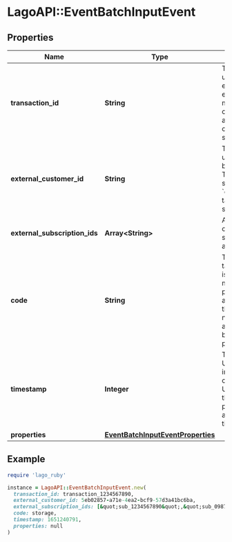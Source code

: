 # LagoAPI::EventBatchInputEvent

## Properties

| Name | Type | Description | Notes |
| ---- | ---- | ----------- | ----- |
| **transaction_id** | **String** | This field represents a unique identifier for the event. It is crucial for ensuring idempotency, meaning that each event can be uniquely identified and processed without causing any unintended side effects. |  |
| **external_customer_id** | **String** | The customer external unique identifier (provided by your own application). This field is optional if you send the &#x60;external_subscription_ids&#x60;, targeting a specific subscription. | [optional] |
| **external_subscription_ids** | **Array&lt;String&gt;** | Array of unique identifiers of the targeted subscriptions within your application. |  |
| **code** | **String** | The code that identifies a targeted billable metric. It is essential that this code matches the &#x60;code&#x60; property of one of your active billable metrics. If the provided code does not correspond to any active billable metric, it will be ignored during the process. |  |
| **timestamp** | **Integer** | This field captures the Unix timestamp in seconds indicating the occurrence of the event in Coordinated Universal Time (UTC). If this timestamp is not provided, the API will automatically set it to the time of event reception. | [optional] |
| **properties** | [**EventBatchInputEventProperties**](EventBatchInputEventProperties.md) |  | [optional] |

## Example

```ruby
require 'lago_ruby'

instance = LagoAPI::EventBatchInputEvent.new(
  transaction_id: transaction_1234567890,
  external_customer_id: 5eb02857-a71e-4ea2-bcf9-57d3a41bc6ba,
  external_subscription_ids: [&quot;sub_1234567890&quot;,&quot;sub_0987654321&quot;],
  code: storage,
  timestamp: 1651240791,
  properties: null
)
```


